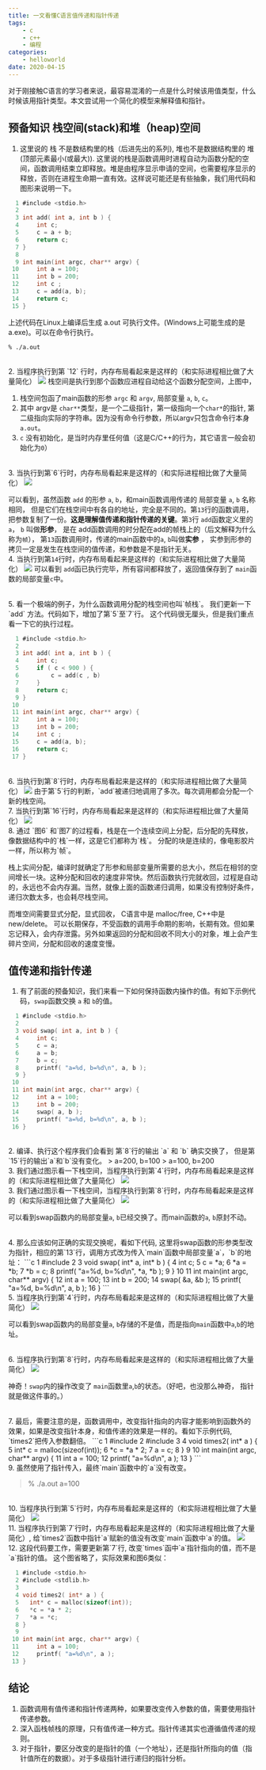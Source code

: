 ```yaml
---
title: 一文看懂C语言值传递和指针传递
tags:
	- c
	- c++
	- 编程
categories:
    - helloworld
date: 2020-04-15
---
```


对于刚接触C语言的学习者来说，最容易混淆的一点是什么时候该用值类型，什么时候该用指针类型。本文尝试用一个简化的模型来解释值和指针。

## 预备知识 栈空间(stack)和堆（heap)空间

1. 这里说的 栈 不是数结构里的栈（后进先出的系列), 堆也不是数据结构里的 堆(顶部元素最小(或最大)). 这里说的栈是函数调用时进程自动为函数分配的空间，函数调用结束立即释放。堆是由程序显示申请的空间，也需要程序显示的释放，否则在进程生命期一直有效。这样说可能还是有些抽象，我们用代码和图形来说明一下。

```c
  1 #include <stdio.h>
  2
  3 int add( int a, int b ) {
  4     int c;
  5     c = a + b;
  6     return c;
  7 }
  8
  9 int main(int argc, char** argv) {
 10     int a = 100;
 11     int b = 200;
 12     int c ;
 13     c = add(a, b);
 14     return c;
 15 }
```

上述代码在Linux上编译后生成 a.out 可执行文件。(Windows上可能生成的是 a.exe)。可以在命令行执行。

```shell
% ./a.out
```
<br/>
2. 当程序执行到第 `12` 行时，内存布局看起来是这样的（和实际进程相比做了大量简化）
<img src="./img/c_1.png"></img>
栈空间是执行到那个函数应进程自动给这个函数分配空间，上图中，

1. 栈空间包函了main函数的形参 `argc` 和 `argv`, 局部变量 `a`, `b`, `c`。
2. 其中 argv是 `char**`类型，是一个二级指针，第一级指向一个`char*`的指针, 第二级指向实际的字符串。因为没有命令行参数，所以argv只包含命令行本身 `a.out`。
3. `c` 没有初始化，是当时内存里任何值（这是C/C++的行为，其它语言一般会初始化为`0`）
<br/>
3. 当执行到第`6`行时，内存布局看起来是这样的（和实际进程相比做了大量简化）
    <img src="./img/c_2.png"></img>

可以看到，虽然函数 `add` 的形参 `a`, `b`，和main函数调用传递的 局部变量 `a`, `b` 名称相同， 但是它们在栈空间中有各自的地址，完全是不同的。第`13`行的函数调用，把参数复制了一份。**这是理解值传递和指针传递的关键**。第`3`行 `add`函数定义里的 `a`， `b` 叫做**形参**， 是在 add函数调用的时分配在add的帧栈上的（后文解释为什么称为`帧`）， 第`13`函数调用时，传递的main函数中的`a`, `b`叫做**实参** ， 实参到形参的拷贝一定是发生在栈空间的值传递，和参数是不是指针无关。
<br/>
4. 当执行到第`14`行时，内存布局看起来是这样的（和实际进程相比做了大量简化） 
<img src="./img/c_3.png"></img>
可以看到 `add`函已执行完毕，所有容间都释放了，返回值保存到了 `main`函数的局部变量`c`中。

<br/>
5. 看一个极端的例子，为什么函数调用分配的栈空间也叫`帧栈`。 我们更新一下`add` 方法。代码如下，增加了第`5`至`7`行。 这个代码很无厘头，但是我们重点看一下它的执行过程。

```c
  1 #include <stdio.h>
  2
  3 int add( int a, int b ) {
  4     int c;
  5     if ( c < 900 ) {
  6         c = add(c , b)
  7     }
  8     return c;
  9 }
 10
 11 int main(int argc, char** argv) {
 12     int a = 100;
 13     int b = 200;
 14     int c ;
 15     c = add(a, b);
 16     return c;
 17 }
```
<br/>
6. 当执行到第`8`行时，内存布局看起来是这样的（和实际进程相比做了大量简化） 
<img src="./img/c_4.png"></img>
由于第`5`行的判断，`add`被递归地调用了多次。每次调用都会分配一个新的栈空间。


<br/>
7. 当执行到第`16`行时，内存布局看起来是这样的（和实际进程相比做了大量简化） 
<img src="./img/c_5.png"></img>

<br/>
8. 通过 `图6` 和`图7`的过程看，栈是在一个连续空间上分配，后分配的先释放，像数据结构中的`栈`一样，这是它们都称为`栈`。 分配的块是连续的，像电影胶片一样，所以称为`帧`。 

栈上实间分配，编译时就确定了形参和局部变量所需要的总大小，然后在相邻的空间增长一块。这种分配和回收的速度非常快。然后函数执行完就收回，过程是自动的，永远也不会内存漏。当然，就像上面的函数递归调用，如果没有控制好条件，递归次数太多，也会耗尽栈空间。

而堆空间需要显式分配，显式回收， C语言中是 malloc/free, C++中是new/delete。 可以长期保存，不受函数的调用手命期的影响，长期有效。但如果忘记释入，会内存泄露。另外如果返回的分配和回收不同大小的对象，堆上会产生碎片空间，分配和回收的速度变慢。

## 值传递和指针传递

1. 有了前面的预备知识，我们来看一下如何保持函数内操作的值。有如下示例代码，`swap`函数交换 `a` 和 `b`的值。

```c
  1 #include <stdio.h>
  2
  3 void swap( int a, int b ) {
  4     int c;
  5     c = a;
  6     a = b;
  7     b = c;
  8     printf( "a=%d, b=%d\n", a, b );
  9 }
 10
 11 int main(int argc, char** argv) {
 12     int a = 100;
 13     int b = 200;
 14     swap( a, b );
 15     printf( "a=%d, b=%d\n", a, b );
 16 }
```

<br/>
2. 编译、执行这个程序我们会看到 第`8`行的输出 `a` 和 `b` 确实交换了， 但是第`15`行的输出`a`和`b`没有变化。
> a=200, b=100
> a=100, b=200

<br/>
3. 我们通过图示看一下栈空间，当程序执行到第`4`行时，内存布局看起来是这样的（和实际进程相比做了大量简化）
<img src="./img/c_6.png"></img>

<br/>
3. 我们通过图示看一下栈空间，当程序执行到第`8`行时，内存布局看起来是这样的（和实际进程相比做了大量简化）
<img src="./img/c_7.png"></img>

可以看到swap函数内的局部变量`a`, `b`已经交换了。而main函数的`a`, `b`原封不动。

<br/>
4. 那么应该如何正确的实现交换呢，看如下代码, 这里将swap函数的形参类型改为指针，相应的第`13`行，调用方式改为传入`main`函数中局部变量`a`，`b`的地址：
```c
  1 #include <stdio.h>
  2
  3 void swap( int* a, int* b ) {
  4     int c;
  5     c = *a;
  6     *a = *b;
  7     *b = c;
  8     printf( "a=%d, b=%d\n", *a, *b );
  9 }
 10
 11 int main(int argc, char** argv) {
 12     int a = 100;
 13     int b = 200;
 14     swap( &a, &b );
 15     printf( "a=%d, b=%d\n", a, b );
 16 }
```

<br/>
5. 当程序执行到第`4`行时，内存布局看起来是这样的（和实际进程相比做了大量简化）
<img src="./img/c_8.png"></img>

可以看到swap函数内的局部变量`a`, `b`存储的不是值，而是指向`main`函数中`a`,`b`的地址。

<br/>
6. 当程序执行到第`8`行时，内存布局看起来是这样的（和实际进程相比做了大量简化）
<img src="./img/c_9.png"></img>

神奇！`swap`内的操作改变了 `main`函数里`a`,`b`的状态。（好吧，也没那么神奇， 指针就是做这件事的。）

<br/>
7. 最后，需要注意的是，函数调用中，改变指针指向的内容才能影响到函数外的效果，如果是改变指针本身，和值传递的效果是一样的。看如下示例代码, `times2`把传入参数翻倍。
```c
  1 #include <stdio.h>
  2 #include <stdlib.h>
  3
  4 void times2( int* a ) {
  5   int* c = malloc(sizeof(int));
  6   *c = *a * 2;
  7   a = c;
  8 }
  9
 10 int main(int argc, char** argv) {
 11     int a = 100;
 12     printf( "a=%d\n", a );
 13 }
```
<br/>
9. 虽然使用了指针传入，最终`main`函数中的`a`没有改变。

> % ./a.out
> a=100

<br/>
10. 当程序执行到第`5`行时，内存布局看起来是这样的（和实际进程相比做了大量简化）
<img src="./img/c_10.png"></img>

<br/>
11. 当程序执行到第`7`行时，内存布局看起来是这样的（和实际进程相比做了大量简化）, 给`times2`函数中指针`a`赋新的值没有改变`main`函数中`a`的值。
<img src="./img/c_11.png"></img>
<br/>
12. 这段代码要工作，需要更新第`7`行, 改变`times`函中`a`指针指向的值，而不是`a`指针的值。 这个图省略了，实际效果和图6类似：

```c
  1 #include <stdio.h>
  2 #include <stdlib.h>
  3
  4 void times2( int* a ) {
  5   int* c = malloc(sizeof(int));
  6   *c = *a * 2;
  7   *a = *c;
  8 }
  9
 10 int main(int argc, char** argv) {
 11     int a = 100;
 12     printf( "a=%d\n", a );
 13 }
```

## 结论

1. 函数调用有值传递和指针传递两种，如果要改变传入参数的值，需要使用指针传递参数。
2. 深入函栈帧栈的原理，只有值传递一种方式。指针传递其实也遵循值传递的规则。
3. 对于指针，要区分改变的是指针的值（一个地址），还是指针所指向的值（指针值所在的数据）。对于多级指针进行递归的指针分析。

